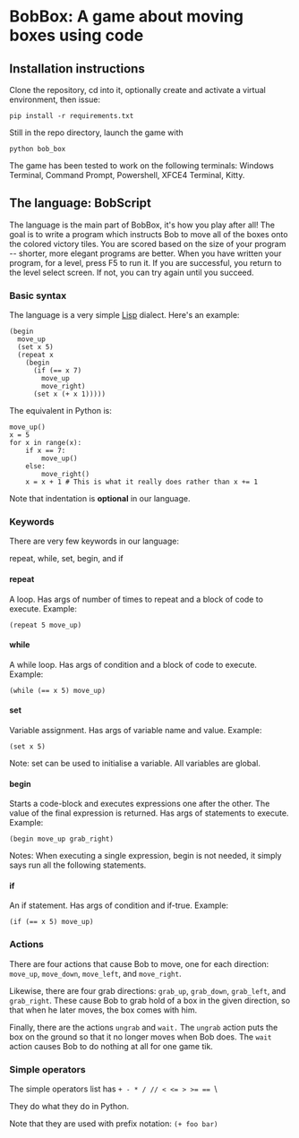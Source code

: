 
# BobBox: A game about moving boxes using code

## Installation instructions

Clone the repository, cd into it, optionally create and activate a virtual environment, then issue:

```
pip install -r requirements.txt
```

Still in the repo directory, launch the game with

```
python bob_box 
```

The game has been tested to work on the following terminals: Windows Terminal, Command Prompt, Powershell, XFCE4 Terminal, Kitty.

## The language: BobScript

The language is the main part of BobBox, it's how you play after all! The goal is to write a program which instructs Bob to move all of the boxes onto the colored victory tiles. You are scored based on the size of your program -- shorter, more elegant programs are better. When you have written your program, for a level, press F5 to run it. If you are successful, you return to the level select screen. If not, you can try again until you succeed.

### Basic syntax

The language is a very simple [Lisp](https://en.wikipedia.org/wiki/Lisp_(programming_language)) dialect. Here's an example:

```
(begin
  move_up
  (set x 5)
  (repeat x
    (begin
      (if (== x 7)
        move_up
        move_right)
      (set x (+ x 1)))))
```

The equivalent in Python is:

```
move_up()
x = 5
for x in range(x):
    if x == 7:
        move_up()
    else:
        move_right()
    x = x + 1 # This is what it really does rather than x += 1
```

Note that indentation is **optional** in our language.

### Keywords

There are very few keywords in our language:

repeat, while, set, begin, and if

#### repeat

A loop. Has args of number of times to repeat and a block of code to execute. Example:

```
(repeat 5 move_up)
```

#### while

A while loop. Has args of condition and a block of code to execute. Example:

```
(while (== x 5) move_up)
```

#### set

Variable assignment. Has args of variable name and value. Example:

```
(set x 5)
```

Note: set can be used to initialise a variable. All variables are global.

#### begin

Starts a code-block and executes expressions one after the other. The value of the final expression is returned. Has args of statements to execute. Example:

```
(begin move_up grab_right)
```

Notes: When executing a single expression, begin is not needed, it simply says run all the following statements.

#### if

An if statement. Has args of condition and if-true. Example:

```
(if (== x 5) move_up)
```

### Actions

There are four actions that cause Bob to move, one for each direction: `move_up`, `move_down`, `move_left`, and `move_right`.

Likewise, there are four grab directions: `grab_up`, `grab_down`, `grab_left`, and `grab_right`. These cause Bob to grab hold of a box in the given direction, so that when he later moves, the box comes with him.

Finally, there are the actions `ungrab` and `wait.` The `ungrab` action puts the box on the ground so that it no longer moves when Bob does. The `wait` action causes Bob to do nothing at all for one game tik.

### Simple operators

The simple operators list has `+ - * / // < <= > >= == `\

They do what they do in Python.

Note that they are used with prefix notation: `(+ foo bar)`






